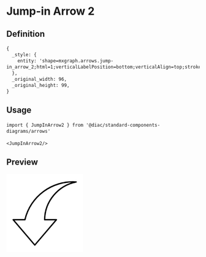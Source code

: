 # Jump-in Arrow 2

## Definition

```
{
  _style: { 
    entity: 'shape=mxgraph.arrows.jump-in_arrow_2;html=1;verticalLabelPosition=bottom;verticalAlign=top;strokeWidth=2;strokeColor=#000000;',
  },
  _original_width: 96,
  _original_height: 99,
}
```

## Usage

```
import { JumpInArrow2 } from '@diac/standard-components-diagrams/arrows'

<JumpInArrow2/>
```

## Preview

<img src="./jump-in-arrow-2.png" width="200"/>
